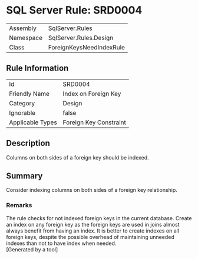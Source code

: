 # SQL Server Rule: SRD0004
  
|    |    |
|----|----|
| Assembly | SqlServer.Rules |
| Namespace | SqlServer.Rules.Design |
| Class | ForeignKeysNeedIndexRule |
  
## Rule Information
  
|    |    |
|----|----|
| Id | SRD0004 |
| Friendly Name | Index on Foreign Key |
| Category | Design |
| Ignorable | false |
| Applicable Types | Foreign Key Constraint  |
  
## Description
  
Columns on both sides of a foreign key should be indexed.
  
## Summary
  
Consider indexing columns on both sides of a foreign key relationship.
  
### Remarks
  
The rule checks for not indexed foreign keys in the current database. Create an index on any
foreign key as the foreign keys are used in joins almost always benefit from having an index.
It is better to create indexes on all foreign keys, despite the possible overhead of
maintaining unneeded indexes than not to have index when needed.  
[Generated by a tool]
